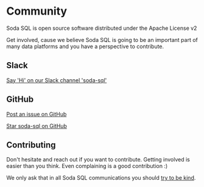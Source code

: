 # Community

Soda SQL is open source software distributed under the Apache License v2

Get involved, cause we believe Soda SQL is going to be an important part
of many data platforms and you have a perspective to contribute.

## Slack

[Say 'Hi' on our Slack channel 'soda-sql'](https://soda-community.slack.com/archives/C01HYL8V64C)

## GitHub

[Post an issue on GitHub](https://github.com/sodadata/soda-sql/issues/new)

<a class="github-button" href="https://github.com/sodadata/soda-sql" data-icon="octicon-star" data-size="large" aria-label="Star sodadata/soda-sql on GitHub">Star soda-sql on GitHub</a>

## Contributing

Don't hesitate and reach out if you want to contribute.  Getting involved is easier than you think.
Even complaining is a good contribution :)

We only ask that in all Soda SQL communications you
should [try to be kind](http://www.catb.org/~esr/faqs/smart-questions.html).

